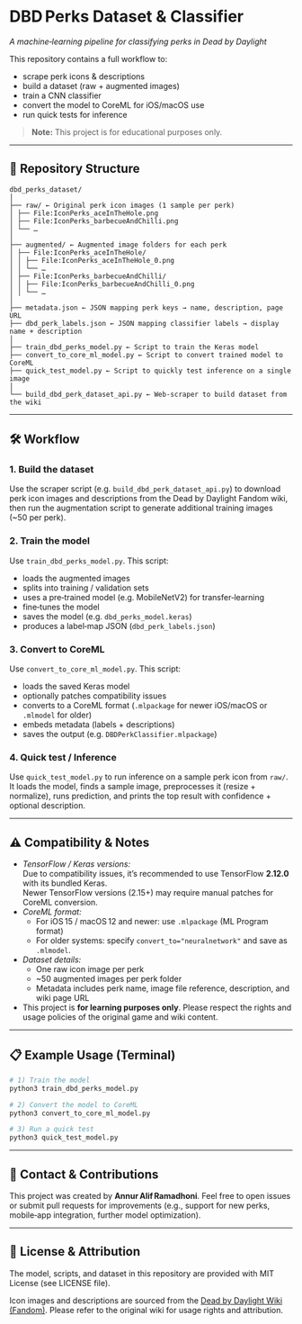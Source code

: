 # DBD Perks Dataset & Classifier  
*A machine‑learning pipeline for classifying perks in Dead by Daylight*

This repository contains a full workflow to:

- scrape perk icons & descriptions  
- build a dataset (raw + augmented images)  
- train a CNN classifier  
- convert the model to CoreML for iOS/macOS use  
- run quick tests for inference  

> **Note:** This project is for educational purposes only.

---

## 📁 Repository Structure

```
dbd_perks_dataset/
│
├── raw/ ← Original perk icon images (1 sample per perk)
│ ├── File:IconPerks_aceInTheHole.png
│ ├── File:IconPerks_barbecueAndChilli.png
│ └── …
│
├── augmented/ ← Augmented image folders for each perk
│ ├── File:IconPerks_aceInTheHole/
│ │ ├── File:IconPerks_aceInTheHole_0.png
│ │ └── …
│ ├── File:IconPerks_barbecueAndChilli/
│ │ ├── File:IconPerks_barbecueAndChilli_0.png
│ │ └── …
│
├── metadata.json ← JSON mapping perk keys → name, description, page URL
├── dbd_perk_labels.json ← JSON mapping classifier labels → display name + description
│
├── train_dbd_perks_model.py ← Script to train the Keras model
├── convert_to_core_ml_model.py ← Script to convert trained model to CoreML
├── quick_test_model.py ← Script to quickly test inference on a single image
│
└── build_dbd_perk_dataset_api.py ← Web‑scraper to build dataset from the wiki
```

---

## 🛠 Workflow

### 1. Build the dataset  
Use the scraper script (e.g. `build_dbd_perk_dataset_api.py`) to download perk icon images and descriptions from the Dead by Daylight Fandom wiki, then run the augmentation script to generate additional training images (~50 per perk).

### 2. Train the model  
Use `train_dbd_perks_model.py`. This script:
- loads the augmented images  
- splits into training / validation sets  
- uses a pre‑trained model (e.g. MobileNetV2) for transfer‑learning  
- fine‑tunes the model  
- saves the model (e.g. `dbd_perks_model.keras`)  
- produces a label‑map JSON (`dbd_perk_labels.json`)

### 3. Convert to CoreML  
Use `convert_to_core_ml_model.py`. This script:
- loads the saved Keras model  
- optionally patches compatibility issues  
- converts to a CoreML format (`.mlpackage` for newer iOS/macOS or `.mlmodel` for older)  
- embeds metadata (labels + descriptions)  
- saves the output (e.g. `DBDPerkClassifier.mlpackage`)

### 4. Quick test / Inference  
Use `quick_test_model.py` to run inference on a sample perk icon from `raw/`.  
It loads the model, finds a sample image, preprocesses it (resize + normalize), runs prediction, and prints the top result with confidence + optional description.

---

## ⚠️ Compatibility & Notes

- *TensorFlow / Keras versions:*  
  Due to compatibility issues, it’s recommended to use TensorFlow **2.12.0** with its bundled Keras.  
  Newer TensorFlow versions (2.15+) may require manual patches for CoreML conversion.  
- *CoreML format:*  
  - For iOS 15 / macOS 12 and newer: use `.mlpackage` (ML Program format)  
  - For older systems: specify `convert_to="neuralnetwork"` and save as `.mlmodel`.  
- *Dataset details:*  
  - One raw icon image per perk  
  - ~50 augmented images per perk folder  
  - Metadata includes perk name, image file reference, description, and wiki page URL  
- This project is **for learning purposes only**. Please respect the rights and usage policies of the original game and wiki content.

---

## 📋 Example Usage (Terminal)

```bash
# 1) Train the model
python3 train_dbd_perks_model.py

# 2) Convert the model to CoreML
python3 convert_to_core_ml_model.py

# 3) Run a quick test
python3 quick_test_model.py
```

---

## 🙋 Contact & Contributions

This project was created by **Annur Alif Ramadhoni**.
Feel free to open issues or submit pull requests for improvements (e.g., support for new perks, mobile‑app integration, further model optimization).

---

## 🎯 License & Attribution

The model, scripts, and dataset in this repository are provided with MIT License (see LICENSE file).

Icon images and descriptions are sourced from the [Dead by Daylight Wiki (Fandom)](https://deadbydaylight.fandom.com).
Please refer to the original wiki for usage rights and attribution.
